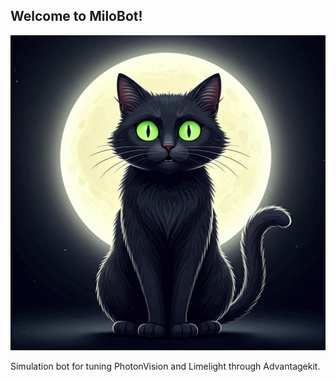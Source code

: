 ## Welcome to MiloBot!

![](./milobot.jpg)

Simulation bot for tuning PhotonVision and Limelight through Advantagekit.

